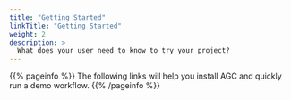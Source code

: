 ```yaml
---
title: "Getting Started"
linkTitle: "Getting Started"
weight: 2
description: >
  What does your user need to know to try your project?
---
```


{{% pageinfo %}}
The following links will help you install AGC and quickly run a demo workflow.
{{% /pageinfo %}}

